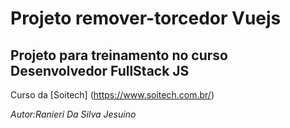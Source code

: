 # Projeto remover-torcedor Vuejs

## Projeto para treinamento no curso Desenvolvedor FullStack JS

Curso da [Soitech] (https://www.soitech.com.br/)

_Autor:Ranieri Da Silva Jesuino_
